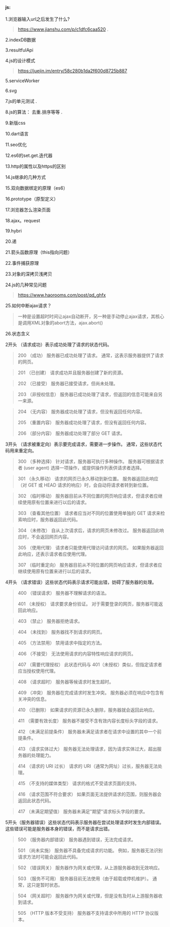 #### js:
1.浏览器输入url之后发生了什么?  

> https://www.jianshu.com/p/c1dfc6caa520 . 

2.indexDB数据

3.resultfulApi

4.js的设计模式

> https://juejin.im/entry/58c280b1da2f600d8725b887

5.serviceWorker

6.svg 

7.js的单元测试 . 

8.js的算法： 去重.排序等等 . 

9.新版css  

10.dart语言

11.seo优化

12.es6的set.get.迭代器 

13.http的属性以及https的区别 

14.js继承的几种方式

15.双向数据绑定的原理（es6）

16.prototype（原型定义）

17.浏览器怎么渲染页面 

18.ajax。request

19.hybri

20.递

21.箭头函数原理（this指向问题） 

22.事件捕获原理 

23.对象的深拷贝浅拷贝  

24.js的几种常见问题  

> https://www.haorooms.com/post/qd_ghfx  

25.如何中断ajax请求？

> 一种是设置超时时间让ajax自动断开，另一种是手动停止ajax请求，其核心是调用XML对象的abort方法，ajax.abort()

26.状态含义

2开头 （请求成功）表示成功处理了请求的状态代码。
>200   （成功）  服务器已成功处理了请求。 通常，这表示服务器提供了请求的网页。 

>201   （已创建）  请求成功并且服务器创建了新的资源。 

>202   （已接受）  服务器已接受请求，但尚未处理。
 
>203   （非授权信息）  服务器已成功处理了请求，但返回的信息可能来自另一来源。 

>204   （无内容）  服务器成功处理了请求，但没有返回任何内容。 
>
>205   （重置内容） 服务器成功处理了请求，但没有返回任何内容。
>
>206   （部分内容）  服务器成功处理了部分 GET 请求。

3开头 （请求被重定向）表示要完成请求，需要进一步操作。 通常，这些状态代码用来重定向。
> 300   （多种选择）  针对请求，服务器可执行多种操作。 服务器可根据请求者 (user agent) 选择一项操作，或提供操作列表供请求者选择。 

> 301   （永久移动）  请求的网页已永久移动到新位置。 服务器返回此响应（对 GET 或 HEAD 请求的响应）时，会自动将请求者转到新位置。

> 302   （临时移动）  服务器目前从不同位置的网页响应请求，但请求者应继续使用原有位置来进行以后的请求。

> 303   （查看其他位置） 请求者应当对不同的位置使用单独的 GET 请求来检索响应时，服务器返回此代码。

> 304   （未修改） 自从上次请求后，请求的网页未修改过。 服务器返回此响应时，不会返回网页内容。 
>
> 305   （使用代理） 请求者只能使用代理访问请求的网页。 如果服务器返回此响应，还表示请求者应使用代理。 
>
> 307   （临时重定向）  服务器目前从不同位置的网页响应请求，但请求者应继续使用原有位置来进行以后的请求。

4开头 （请求错误）这些状态代码表示请求可能出错，妨碍了服务器的处理。
> 400   （错误请求） 服务器不理解请求的语法。 
>
> 401   （未授权） 请求要求身份验证。 对于需要登录的网页，服务器可能返回此响应。 

> 403   （禁止） 服务器拒绝请求。

> 404   （未找到） 服务器找不到请求的网页。

> 405   （方法禁用） 禁用请求中指定的方法。 

> 406   （不接受） 无法使用请求的内容特性响应请求的网页。 

> 407   （需要代理授权） 此状态代码与 401（未授权）类似，但指定请求者应当授权使用代理。

> 408   （请求超时）  服务器等候请求时发生超时。 

> 409   （冲突）  服务器在完成请求时发生冲突。 服务器必须在响应中包含有关冲突的信息。 

> 410   （已删除）  如果请求的资源已永久删除，服务器就会返回此响应。 

> 411   （需要有效长度） 服务器不接受不含有效内容长度标头字段的请求。 

> 412   （未满足前提条件） 服务器未满足请求者在请求中设置的其中一个前提条件。 

> 413   （请求实体过大） 服务器无法处理请求，因为请求实体过大，超出服务器的处理能力。 

> 414   （请求的 URI 过长） 请求的 URI（通常为网址）过长，服务器无法处理。 

> 415   （不支持的媒体类型） 请求的格式不受请求页面的支持。 

> 416   （请求范围不符合要求） 如果页面无法提供请求的范围，则服务器会返回此状态代码。 

> 417   （未满足期望值） 服务器未满足"期望"请求标头字段的要求。

5开头（服务器错误）这些状态代码表示服务器在尝试处理请求时发生内部错误。 这些错误可能是服务器本身的错误，而不是请求出错。
> 500   （服务器内部错误）  服务器遇到错误，无法完成请求。 

> 501   （尚未实施） 服务器不具备完成请求的功能。 例如，服务器无法识别请求方法时可能会返回此代码。 

> 502   （错误网关） 服务器作为网关或代理，从上游服务器收到无效响应。 

> 503   （服务不可用） 服务器目前无法使用（由于超载或停机维护）。 通常，这只是暂时状态。 

> 504   （网关超时）  服务器作为网关或代理，但是没有及时从上游服务器收到请求。 

> 505   （HTTP 版本不受支持） 服务器不支持请求中所用的 HTTP 协议版本。


